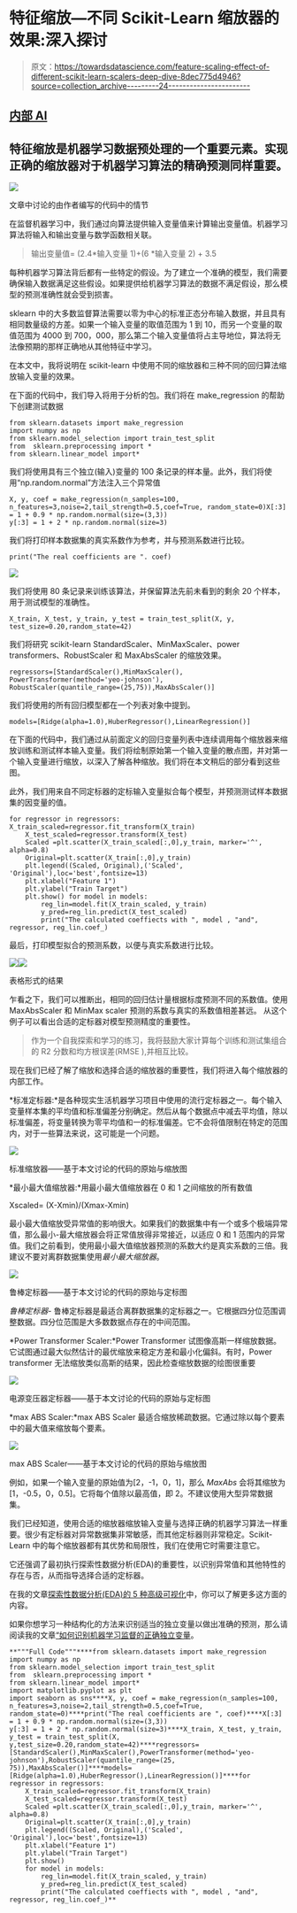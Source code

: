 # 特征缩放—不同 Scikit-Learn 缩放器的效果:深入探讨

> 原文：<https://towardsdatascience.com/feature-scaling-effect-of-different-scikit-learn-scalers-deep-dive-8dec775d4946?source=collection_archive---------24----------------------->

## [内部 AI](https://towardsdatascience.com/machine-learning/home)

## 特征缩放是机器学习数据预处理的一个重要元素。实现正确的缩放器对于机器学习算法的精确预测同样重要。

![](img/64bcbf470feb58d8c10528dbe0a093b6.png)

文章中讨论的由作者编写的代码中的情节

在监督机器学习中，我们通过向算法提供输入变量值来计算输出变量值。机器学习算法将输入和输出变量与数学函数相关联。

> 输出变量值= (2.4*输入变量 1)+(6 *输入变量 2) + 3.5

每种机器学习算法背后都有一些特定的假设。为了建立一个准确的模型，我们需要确保输入数据满足这些假设。如果提供给机器学习算法的数据不满足假设，那么模型的预测准确性就会受到损害。

sklearn 中的大多数监督算法需要以零为中心的标准正态分布输入数据，并且具有相同数量级的方差。如果一个输入变量的取值范围为 1 到 10，而另一个变量的取值范围为 4000 到 700，000，那么第二个输入变量值将占主导地位，算法将无法像预期的那样正确地从其他特征中学习。

在本文中，我将说明在 scikit-learn 中使用不同的缩放器和三种不同的回归算法缩放输入变量的效果。

在下面的代码中，我们导入将用于分析的包。我们将在 make_regression 的帮助下创建测试数据

```
from sklearn.datasets import make_regression
import numpy as np
from sklearn.model_selection import train_test_split
from  sklearn.preprocessing import *
from sklearn.linear_model import*
```

我们将使用具有三个独立(输入)变量的 100 条记录的样本量。此外，我们将使用“np.random.normal”方法注入三个异常值

```
X, y, coef = make_regression(n_samples=100, n_features=3,noise=2,tail_strength=0.5,coef=True, random_state=0)X[:3] = 1 + 0.9 * np.random.normal(size=(3,3))
y[:3] = 1 + 2 * np.random.normal(size=3)
```

我们将打印样本数据集的真实系数作为参考，并与预测系数进行比较。

```
print("The real coefficients are ". coef)
```

![](img/c745b081c0cea46001fce6d8fd91a929.png)

我们将使用 80 条记录来训练该算法，并保留算法先前未看到的剩余 20 个样本，用于测试模型的准确性。

```
X_train, X_test, y_train, y_test = train_test_split(X, y,           test_size=0.20,random_state=42)
```

我们将研究 scikit-learn StandardScaler、MinMaxScaler、power transformers、RobustScaler 和 MaxAbsScaler 的缩放效果。

```
regressors=[StandardScaler(),MinMaxScaler(),
PowerTransformer(method='yeo-johnson'),
RobustScaler(quantile_range=(25,75)),MaxAbsScaler()]
```

我们将使用的所有回归模型都在一个列表对象中提到。

```
models=[Ridge(alpha=1.0),HuberRegressor(),LinearRegression()]
```

在下面的代码中，我们通过从前面定义的回归变量列表中连续调用每个缩放器来缩放训练和测试样本输入变量。我们将绘制原始第一个输入变量的散点图，并对第一个输入变量进行缩放，以深入了解各种缩放。我们将在本文稍后的部分看到这些图。

此外，我们用来自不同定标器的定标输入变量拟合每个模型，并预测测试样本数据集的因变量的值。

```
for regressor in regressors: X_train_scaled=regressor.fit_transform(X_train)
    X_test_scaled=regressor.transform(X_test)
    Scaled =plt.scatter(X_train_scaled[:,0],y_train, marker='^', alpha=0.8)
    Original=plt.scatter(X_train[:,0],y_train)
    plt.legend((Scaled, Original),('Scaled', 'Original'),loc='best',fontsize=13)
    plt.xlabel("Feature 1")
    plt.ylabel("Train Target")         
    plt.show() for model in models:
        reg_lin=model.fit(X_train_scaled, y_train)
        y_pred=reg_lin.predict(X_test_scaled)   
        print("The calculated coeffiects with ", model , "and", regressor, reg_lin.coef_)
```

最后，打印模型拟合的预测系数，以便与真实系数进行比较。

![](img/f0c4084ac01c799d9ad5b896561cc487.png)![](img/730be6a79974609fddb5207b9d3ac057.png)

表格形式的结果

乍看之下，我们可以推断出，相同的回归估计量根据标度预测不同的系数值。使用 MaxAbsScaler 和 MinMax scaler 预测的系数与真实的系数值相差甚远。
从这个例子可以看出合适的定标器对模型预测精度的重要性。

> 作为一个自我探索和学习的练习，我将鼓励大家计算每个训练和测试集组合的 R2 分数和均方根误差(RMSE ),并相互比较。

现在我们已经了解了缩放和选择合适的缩放器的重要性，我们将进入每个缩放器的内部工作。

*标准定标器:*是各种现实生活机器学习项目中使用的流行定标器之一。每个输入变量样本集的平均值和标准偏差分别确定。然后从每个数据点中减去平均值，除以标准偏差，将变量转换为零平均值和一的标准偏差。它不会将值限制在特定的范围内，对于一些算法来说，这可能是一个问题。

![](img/bc5379db9cd5c770c11aeee12b535b3e.png)

标准缩放器——基于本文讨论的代码的原始与缩放图

*最小最大值缩放器:*用最小最大值缩放器在 0 和 1 之间缩放的所有数值

Xscaled= (X-Xmin)/(Xmax-Xmin)

最小最大值缩放受异常值的影响很大。如果我们的数据集中有一个或多个极端异常值，那么最小-最大缩放器会将正常值放得非常接近，以适应 0 和 1 范围内的异常值。我们之前看到，使用最小最大值缩放器预测的系数大约是真实系数的三倍。我建议不要对离群数据集使用*最小最大缩放器*。

![](img/ad95e7c7ea159ffd21df8b5c95f34248.png)

鲁棒定标器——基于本文讨论的代码的原始与定标图

*鲁棒定标器-* 鲁棒定标器是最适合离群数据集的定标器之一。它根据四分位范围调整数据。四分位范围是大多数数据点存在的中间范围。

*Power Transformer Scaler:*Power Transformer 试图像高斯一样缩放数据。它试图通过最大似然估计的最优缩放来稳定方差和最小化偏斜。有时，Power transformer 无法缩放类似高斯的结果，因此检查缩放数据的绘图很重要

![](img/c1b3bd22549f010a6cc486a7cb4a4f47.png)

电源变压器定标器——基于本文讨论的代码的原始与定标图

*max ABS Scaler:*max ABS Scaler 最适合缩放稀疏数据。它通过除以每个要素中的最大值来缩放每个要素。

![](img/0aaa90773ad517e54deedd2820b84b59.png)

max ABS Scaler——基于本文讨论的代码的原始与缩放图

例如，如果一个输入变量的原始值为[2，-1，0，1]，那么 *MaxAbs* 会将其缩放为[1，-0.5，0，0.5]。它将每个值除以最高值，即 2。不建议使用大型异常数据集。

我们已经知道，使用合适的缩放器缩放输入变量与选择正确的机器学习算法一样重要。很少有定标器对异常数据集非常敏感，而其他定标器则非常稳定。Scikit-Learn 中的每个缩放器都有其优势和局限性，我们在使用它时需要注意它。

它还强调了最初执行探索性数据分析(EDA)的重要性，以识别异常值和其他特性的存在与否，从而指导选择合适的定标器。

在我的文章[探索性数据分析(EDA)的 5 种高级可视化](/5-advanced-visualisation-for-exploratory-data-analysis-eda-c8eafeb0b8cb)中，你可以了解更多这方面的内容。

如果你想学习一种结构化的方法来识别适当的独立变量以做出准确的预测，那么请阅读我的文章[“如何识别机器学习监督的正确独立变量](/how-to-identify-the-right-independent-variables-for-machine-learning-supervised-algorithms-439986562d32)。

```
**"""Full Code"""****from sklearn.datasets import make_regression
import numpy as np
from sklearn.model_selection import train_test_split
from  sklearn.preprocessing import *
from sklearn.linear_model import*
import matplotlib.pyplot as plt
import seaborn as sns****X, y, coef = make_regression(n_samples=100, n_features=3,noise=2,tail_strength=0.5,coef=True, random_state=0)****print("The real coefficients are ", coef)****X[:3] = 1 + 0.9 * np.random.normal(size=(3,3))
y[:3] = 1 + 2 * np.random.normal(size=3)****X_train, X_test, y_train, y_test = train_test_split(X, y,test_size=0.20,random_state=42)****regressors=[StandardScaler(),MinMaxScaler(),PowerTransformer(method='yeo-johnson'),RobustScaler(quantile_range=(25, 75)),MaxAbsScaler()]****models=[Ridge(alpha=1.0),HuberRegressor(),LinearRegression()]****for regressor in regressors:
    X_train_scaled=regressor.fit_transform(X_train)
    X_test_scaled=regressor.transform(X_test)
    Scaled =plt.scatter(X_train_scaled[:,0],y_train, marker='^', alpha=0.8)
    Original=plt.scatter(X_train[:,0],y_train)
    plt.legend((Scaled, Original),('Scaled', 'Original'),loc='best',fontsize=13)
    plt.xlabel("Feature 1")
    plt.ylabel("Train Target")         
    plt.show()
    for model in models:
        reg_lin=model.fit(X_train_scaled, y_train)
        y_pred=reg_lin.predict(X_test_scaled)   
        print("The calculated coeffiects with ", model , "and", regressor, reg_lin.coef_)**
```